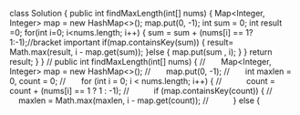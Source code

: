 class Solution {
public int findMaxLength(int[] nums) {
Map<Integer, Integer> map = new HashMap<>();
map.put(0, -1);
int sum = 0;
int result =0;
for(int i=0; i<nums.length; i++) {
sum = sum + (nums[i] == 1?1:-1);//bracket important
if(map.containsKey(sum)) {
result= Math.max(result, i - map.get(sum));
}else {
map.put(sum , i);
}
}
return result;
}
}
// public int findMaxLength(int[] nums) {
//        Map<Integer, Integer> map = new HashMap<>();
//        map.put(0, -1);
//        int maxlen = 0, count = 0;
//        for (int i = 0; i < nums.length; i++) {
//            count = count + (nums[i] == 1 ? 1 : -1);
//            if (map.containsKey(count)) {
//                maxlen = Math.max(maxlen, i - map.get(count));
//            } else {